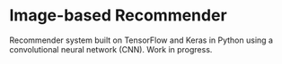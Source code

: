 # Image-based Recommender

Recommender system built on TensorFlow and Keras in Python using a convolutional neural network (CNN). Work in progress.
